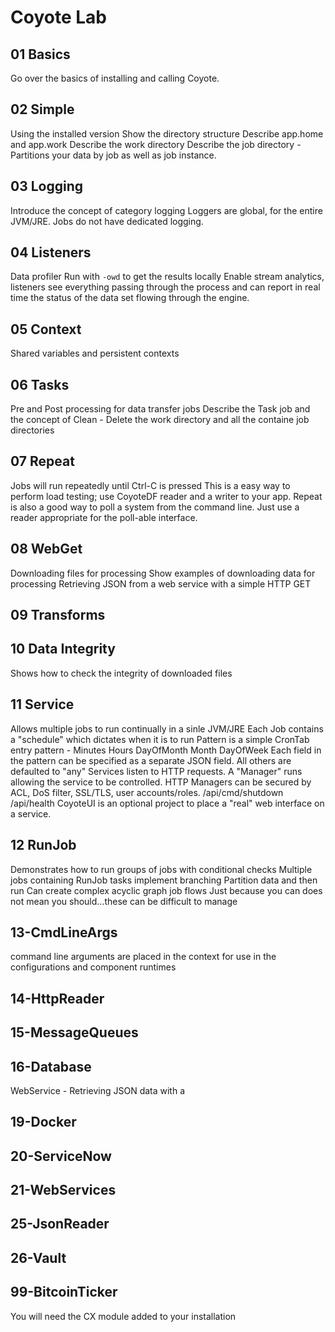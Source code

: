 # Coyote Lab


## 01 Basics
Go over the basics of installing and calling Coyote.


## 02 Simple
Using the installed version
Show the directory structure
Describe app.home and app.work
Describe the work directory
Describe the job directory - Partitions your data by job as well as job instance.

## 03 Logging 
Introduce the concept of category logging
Loggers are global, for the entire JVM/JRE. Jobs do not have dedicated logging.

## 04 Listeners 
Data profiler
Run with `-owd` to get the results locally
Enable stream analytics, listeners see everything passing through the process and can report in real time the status of the data set flowing through the engine.

## 05 Context 
Shared variables and persistent contexts

## 06 Tasks 
Pre and Post processing for data transfer jobs
Describe the Task job and the concept of 
Clean - Delete the work directory and all the containe job directories

## 07 Repeat 
Jobs will run repeatedly until Ctrl-C is pressed
This is a easy way to perform load testing; use CoyoteDF reader and a writer to your app.
Repeat is also a good way to poll a system from the command line. Just use a reader appropriate for the poll-able interface.

## 08 WebGet 
Downloading files for processing
Show examples of downloading data for processing
Retrieving JSON from a web service with a simple HTTP GET

## 09 Transforms

## 10 Data Integrity 
Shows how to check the integrity of downloaded files

## 11 Service 
Allows multiple jobs to run continually in a sinle JVM/JRE
Each Job contains a "schedule" which dictates when it is to run
Pattern is a simple CronTab entry pattern - Minutes Hours DayOfMonth Month DayOfWeek
Each field in the pattern can be specified as a separate JSON field. All others are defaulted to "any"
Services listen to HTTP requests. A "Manager" runs allowing the service to be controlled.
HTTP Managers can be secured by ACL, DoS filter, SSL/TLS, user accounts/roles.
/api/cmd/shutdown
/api/health
CoyoteUI is an optional project to place a "real" web interface on a service.

## 12 RunJob
Demonstrates how to run groups of jobs with conditional checks
Multiple jobs containing RunJob tasks implement branching
Partition data and then run
Can create complex acyclic graph job flows
Just because you can does not mean you should...these can be difficult to manage

## 13-CmdLineArgs
command line arguments are placed in the context for use in the configurations and component runtimes

## 14-HttpReader

## 15-MessageQueues

## 16-Database

WebService - Retrieving JSON data with a 


## 19-Docker


## 20-ServiceNow

## 21-WebServices

## 25-JsonReader

## 26-Vault

## 99-BitcoinTicker
You will need the CX module added to your installation